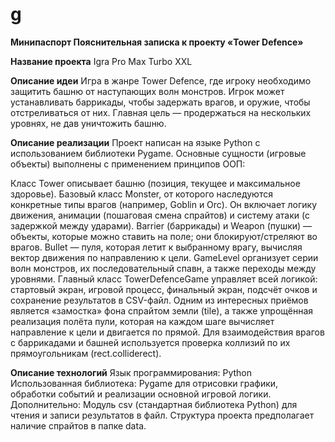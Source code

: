 # g
**Минипаспорт Пояснительная записка к проекту «Tower Defence»**

**Название проекта**
Igra Pro Max Turbo XXL

**Описание идеи**
Игра в жанре Tower Defence, где игроку необходимо защитить башню от наступающих волн монстров. Игрок может устанавливать баррикады, чтобы задержать врагов, и оружие, чтобы отстреливаться от них. Главная цель — продержаться на нескольких уровнях, не дав уничтожить башню.

**Описание реализации**
Проект написан на языке Python с использованием библиотеки Pygame. Основные сущности (игровые объекты) выполнены c применением принципов ООП:

Класс Tower описывает башню (позиция, текущее и максимальное здоровье).
Базовый класс Monster, от которого наследуются конкретные типы врагов (например, Goblin и Orc). Он включает логику движения, анимации (пошаговая смена спрайтов) и систему атаки (с задержкой между ударами).
Barrier (баррикады) и Weapon (пушки) — объекты, которые можно ставить на поле; они блокируют/стреляют во врагов.
Bullet — пуля, которая летит к выбранному врагу, вычисляя вектор движения по направлению к цели.
GameLevel организует серии волн монстров, их последовательный спавн, а также переходы между уровнями.
Главный класс TowerDefenceGame управляет всей логикой: стартовый экран, игровой процесс, финальный экран, подсчёт очков и сохранение результатов в CSV-файл.
Одним из интересных приёмов является «замостка» фона спрайтом земли (tile), а также упрощённая реализация полёта пули, которая на каждом шаге вычисляет направление к цели и двигается по прямой. Для взаимодействия врагов с баррикадами и башней используется проверка коллизий по их прямоугольникам (rect.colliderect).

**Описание технологий**
Язык программирования: Python
Использованная библиотека:
Pygame для отрисовки графики, обработки событий и реализации основной игровой логики.
Дополнительно:
Модуль csv (стандартная библиотека Python) для чтения и записи результатов в файл.
Структура проекта предполагает наличие спрайтов в папке data.
